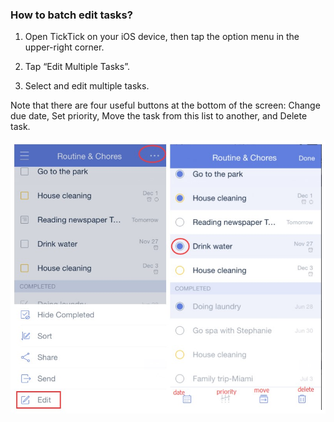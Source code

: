### How to batch edit tasks?

1. Open TickTick on your iOS device, then tap the option menu in the upper-right corner.

2. Tap “Edit Multiple Tasks”.

3. Select and edit multiple tasks.

Note that there are four useful buttons at the bottom of the screen: Change due date, Set priority, Move the task from this list to another, and Delete task.

![](batchedit12.jpg)


